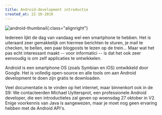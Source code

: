 ```yaml
---
title: Android-development introductie
created_at: 22-10-2010
---
```


![android-thumbnail](https://zeus.ugent.be/wp-content/uploads/2010/10/android-thumbnail-212x300.png){:class="alignright"}

Iedereen lijkt de dag van vandaag wel een smartphone te hebben. Het is uiteraard zeer gemakkelijk om hiermee berichten te sturen, je mail te checken, te bellen, een paar blogposts te lezen op de trein... Maar wat het pas echt interessant maakt -- voor informatici -- is dat het ook zeer eenvoudig is om zelf applicaties te ontwikkelen.

Android is een smartphone OS (zoals Symbian en iOS) ontwikkeld door Google. Het is volledig open-source en alle tools om aan Android development te doen zijn gratis te downloaden.

Veel documentatie is te vinden op het internet, maar binnenkort ook in de S9: We contacteerden Michael Uyttersprot, een professionele Android developer, die een introductieles zal geven op woensdag 27 oktober in V2\. Enige voorkennis van Java is aangewezen, maar je moet nog geen ervaring hebben met de Android API's.
